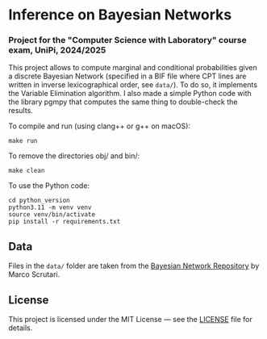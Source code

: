 # Inference on Bayesian Networks 
### Project for the "Computer Science with Laboratory" course exam, UniPi, 2024/2025

This project allows to compute marginal and conditional probabilities given a discrete Bayesian Network (specified in a BIF file where CPT lines are written in inverse lexicographical order, see ```data/```). To do so, it implements the Variable Elimination algorithm. I also made a simple Python code with the library pgmpy that computes the same thing to double-check the results.


To compile and run (using clang++ or g++ on macOS):

`make run`

To remove the directories obj/ and bin/:

`make clean`


To use the Python code:

```
cd python_version
python3.11 -m venv venv
source venv/bin/activate
pip install -r requirements.txt
```



## Data

Files in the `data/` folder are taken from the [Bayesian Network Repository](https://www.bnlearn.com/bnrepository/) by Marco Scrutari.


## License

This project is licensed under the MIT License — see the [LICENSE](LICENSE) file for details.
